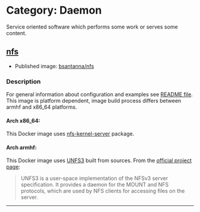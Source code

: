 # Category: Daemon

Service oriented software which performs some work or serves some content.


## [nfs](nfs/)

 - Published image: [bsantanna/nfs](https://hub.docker.com/r/bsantanna/nfs/)

### Description

For general information about configuration and examples see [README file](nfs/).
This image is platform dependent, image build process differs between armhf and x86_64 platforms.

#### Arch x86_64:
This Docker image uses [nfs-kernel-server](https://packages.ubuntu.com/xenial/nfs-kernel-server) package.

#### Arch armhf:
This Docker image uses [UNFS3](http://unfs3.sourceforge.net) built from sources. 
From the [official project page](http://unfs3.sourceforge.net):

>UNFS3 is a user-space implementation of the NFSv3 server specification. It provides a daemon for the MOUNT and NFS protocols, which are used by NFS clients for accessing files on the server. 

---

